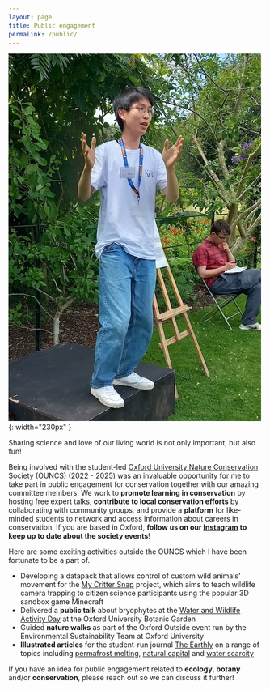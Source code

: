 ```yaml
---
layout: page
title: Public engagement
permalink: /public/
---
```


![mosstalk](/assets/images/public/mosstalk.jpg){: width="230px" }

Sharing science and love of our living world is not only important, but also fun!

Being involved with the student-led [Oxford University Nature Conservation Society](https://oxconsocorg.wordpress.com/) (OUNCS) (2022 - 2025) was an invaluable opportunity for me to take part in public engagement for conservation together with our amazing committee members. We work to **promote learning in conservation** by hosting free expert talks, **contribute to local conservation efforts** by collaborating with community groups, and provide a **platform** for like-minded students to network and access information about careers in conservation. If you are based in Oxford, **follow us on our [Instagram](https://www.instagram.com/oxfordconservationsoc/) to keep up to date about the society events**!

Here are some exciting activities outside the OUNCS which I have been fortunate to be a part of.

- Developing a datapack that allows control of custom wild animals' movement for the [My Critter Snap](https://mycrittersnap.com/) project, which aims to teach wildlife camera trapping to citizen science participants using the popular 3D sandbox game Minecraft
- Delivered a **public talk** about bryophytes at the [Water and Wildlife Activity Day](https://www.oumnh.ox.ac.uk/event/water-and-wildlife-discovery-day) at the Oxford University Botanic Garden
- Guided **nature walks** as part of the Oxford Outside event run by the Environmental Sustainability Team at Oxford University
- **Illustrated articles** for the student-run journal [The Earthly](https://theearthly.co.uk) on a range of topics including [permafrost melting](https://theearthly.co.uk/2022/10/04/whats-happening-to-permafrost/), [natural capital](https://theearthly.co.uk/2023/09/17/natural-capital-is-ecosystem-valuation-really-the-solution/) and [water scarcity](https://theearthly.co.uk/2023/06/05/where-did-all-the-water-go/)

If you have an idea for public engagement related to **ecology**, **botany** and/or **conservation**, please reach out so we can discuss it further!